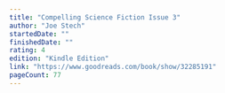 ```yaml
---
title: "Compelling Science Fiction Issue 3"
author: "Joe Stech"
startedDate: ""
finishedDate: ""
rating: 4
edition: "Kindle Edition"
link: "https://www.goodreads.com/book/show/32285191"
pageCount: 77
---
```




